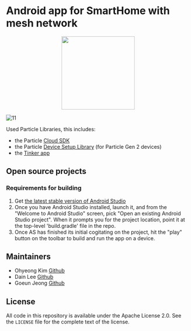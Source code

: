 # Android app for SmartHome with mesh network

<center>
  <img src="https://github.com/kimohyeong/SmartHome/blob/master/app/src/main/res/drawable-v21/smarhome_icon.png" width="200" height="200"></center>
  
![11](https://user-images.githubusercontent.com/26502774/58463869-9ef94500-816f-11e9-9e0a-64a0f0f8b36b.PNG)


Used Particle Libraries, this includes:
- the Particle [Cloud SDK](https://github.com/particle-iot/particle-android/tree/master/cloudsdk)
- the Particle [Device Setup Library](https://github.com/particle-iot/particle-android/tree/master/devicesetup) (for Particle Gen 2 devices)
- the [Tinker app](https://github.com/particle-iot/particle-android/tree/master/app)


## Open source projects

### Requirements for building

1. Get [the latest stable version of Android Studio](https://d.android.com/studio/)
2. Once you have Android Studio installed, launch it, and from the "Welcome to 
Android Studio" screen, pick "Open an existing Android Studio project".  When it prompts 
you for the project location, point it at the top-level 'build.gradle' file in the repo.
3. Once AS has finished its initial cogitating on the project, hit the "play" button on 
the toolbar to build and run the app on a device.


## Maintainers

- Ohyeong Kim [Github](https://github.com/kimohyeong)
- Dain Lee [Github](https://github.com/dlekdls01)
- Goeun Jeong [Github](https://www.github.com/JeongGoEun)

## License

All code in this repository is available under the Apache License 2.0.  See the `LICENSE` file for the complete text of the license.
